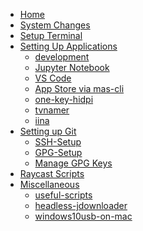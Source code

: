 <!-- docs/_sidebar.md -->

* [Home](/)
* [System Changes](system-changes.md)
* [Setup Terminal](setup-terminal.md)
* [Setting Up Applications](/setting-up-applications/README.md)
    * [development](/setting-up-applications/dev.md)
    * [Jupyter Notebook](/setting-up-applications/jupyter-notebook.md)
    * [VS Code](/setting-up-applications/vscode.md)
    * [App Store via mas-cli](/setting-up-applications/mas-cli.md)
    * [one-key-hidpi](/setting-up-applications/rdm.md)
    * [tvnamer](/setting-up-applications/tvnamer.md)
    * [iina](/setting-up-applications/iina.md)
* [Setting up Git](/setting-up-git/README.md)
    * [SSH-Setup](/setting-up-git/ssh-setup.md)
    * [GPG-Setup](/setting-up-git/gpg-setup.md)
    * [Manage GPG Keys](/setting-up-git/manage-gpg.md)
* [Raycast Scripts](raycast-scripts.md)
* [Miscellaneous]()
    * [useful-scripts](/misc/useful-scripts.md)
    * [headless-jdownloader](/misc/jdownloader2.md)
    * [windows10usb-on-mac](/misc/win10usb.md)
